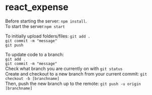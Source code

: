 # react_expense

Before starting the server: `npm install`.<br>
To start the server:`npm start`<br>

To initially upload folders/files:
`git add .`<br>
`git commit -m "message"`<br>
`git push`

To update code to a branch:<br>
`git add .`<br>
`git commit -m "message"`<br>
Check what branch you are currently on with `git status` <br>
Create and checkout to a new branch from your current commit: `git checkout -b [branchname]`<br>
Then, push the new branch up to the remote: `git push -u origin [branchname]`
